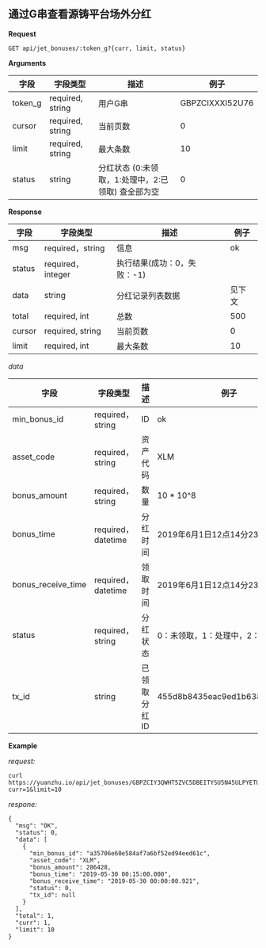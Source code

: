 
## 通过G串查看源铸平台场外分红

**Request**

    GET api/jet_bonuses/:token_g?{curr, limit, status}

**Arguments**

字段 | 字段类型 | 描述 | 例子
--- | --- | --- | ---
token_g | required, string | 用户G串 | GBPZCIXXXI52U76
cursor | required, string | 当前页数 | 0
limit | required, string | 最大条数 | 10
status | string | 分红状态 (0:未领取，1:处理中，2:已领取) 查全部为空 | 0


**Response**

字段 | 字段类型 | 描述 | 例子
--- | --- | --- | ---
msg | required，string | 信息 | ok
status | required，integer | 执行结果(成功：0，失败：-1) | 
data | string | 分红记录列表数据 | 见下文
total | required, int | 总数 | 500
cursor | required, string | 当前页数 | 0
limit | required, int | 最大条数 | 10

*data*

字段 | 字段类型 | 描述 | 例子
--- | --- | --- | ---
min_bonus_id | required，string | ID | ok
asset_code | required，string | 资产代码 | XLM
bonus_amount | required，string | 数量 | 10 * 10^8
bonus_time | required，datetime | 分红时间 | 2019年6月1日12点14分23秒
bonus_receive_time | required，datetime | 领取时间 | 2019年6月1日12点14分23秒
status | required，string | 分红状态 | 0：未领取，1：处理中，2：已领取
tx_id | string | 已领取分红ID | 455d8b8435eac9ed1b638466deda6


**Example**

*request:*
```
curl https://yuanzhu.io/api/jet_bonuses/GBPZCIY3QWHT5ZVC5DBEITYSU5N45ULPYETUE46Z2MQUK3WK75I52U76?curr=1&limit=10
```
*respone:*
```
{
  "msg": "OK",
  "status": 0,
  "data": [
    {
      "min_bonus_id": "a35706e60e584af7a6bf52ed94eed61c",
      "asset_code": "XLM",
      "bonus_amount": 286428,
      "bonus_time": "2019-05-30 00:15:00.000",
      "bonus_receive_time": "2019-05-30 00:00:00.921",
      "status": 0,
      "tx_id": null
    }
  ],
  "total": 1,
  "curr": 1,
  "limit": 10
}
```